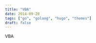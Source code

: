 ```yaml
---
title: "VBA"
date: 2014-09-28
tags: ["go", "golang", "hugo", "themes"]
draft: false
---
```


VBA